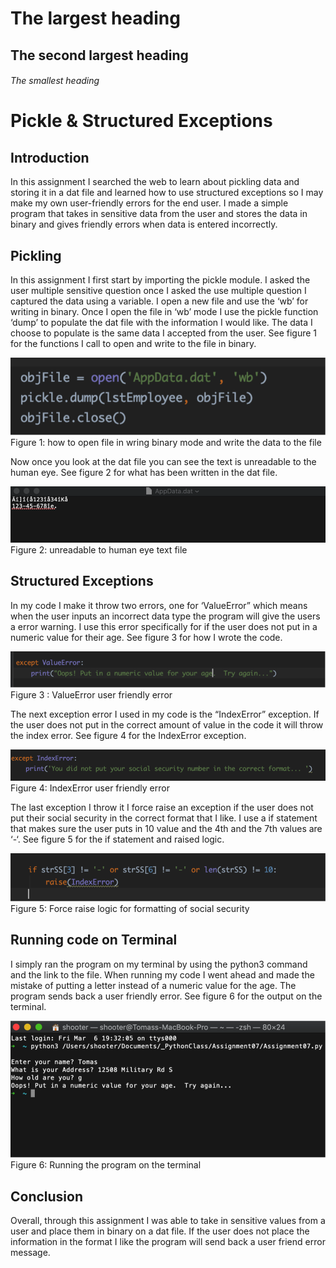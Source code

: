 # The largest heading
## The second largest heading
###### The smallest heading



# Pickle & Structured Exceptions

## Introduction

In this assignment I searched the web to learn about pickling data and storing it in a dat file and learned how to use structured exceptions so I may make my own user-friendly errors for the end user.  I made a simple program that takes in sensitive data from the user and stores the data in binary and gives friendly errors when data is entered incorrectly.

## Pickling 

In this assignment I first start by importing the pickle module. I asked the user multiple sensitive question once I asked the use multiple  question I captured the data using a variable. I open a new file and use the ‘wb’ for writing in binary. Once I open the file in ‘wb’ mode I use the pickle function ‘dump’ to populate the dat file with the information I would like. The data I choose to populate is the same data I accepted from the user. See figure 1 for the functions I call to open and write to the file in binary. 

![](doc/Figure1.png)
Figure 1: how to open file in wring binary mode and write the data to the file

Now once you look at the dat file you can see the text is unreadable to the human eye. See figure 2 for what has been written in the dat file. 

![](doc/Figure2.png)
Figure 2: unreadable to human eye text file 

## Structured Exceptions 
In my code I make it throw two errors, one for ‘ValueError” which means when the user inputs an incorrect data type the program will give the users a error warning. I use this error specifically for if the user does not put in a numeric value for their age. See figure 3 for how I wrote the code. 

![](doc/Figure3.png)
Figure 3 : ValueError user friendly error

The next exception error I used in my code is the “IndexError” exception. If the user does not put in the correct amount of value in the code it will throw the index error. See figure 4 for the IndexError exception. 

![](doc/Figure4.png)
Figure 4: IndexError user friendly error

The last exception I throw it I force raise an exception if the user does not put their social security in the correct format that I like. I use a if statement that makes sure the user puts in 10 value and the 4th and the 7th values are ‘-‘. See figure 5 for the if statement and raised logic.

![](doc/Figure5.png)
Figure 5: Force raise logic for formatting of social security 

## Running code on Terminal 
I simply ran the program on my terminal by using the python3 command and the link to the file. When running my code I went ahead and made the mistake of putting a letter instead of a numeric value for the age. The program sends back a user friendly error. See figure 6 for the output on the terminal. 

![](doc/Figure6.png)
Figure 6: Running the program on the terminal

## Conclusion
Overall, through this assignment I was able to take in sensitive values from a user and place them in binary on a dat file. If the user does not place the information in the format I like the program will send back a user friend error message.



